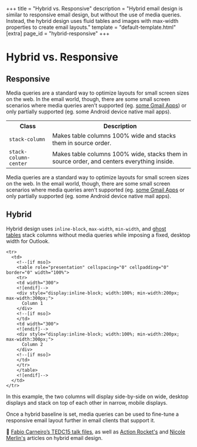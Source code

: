 +++
title = "Hybrid vs. Responsive"
description = "Hybrid email design is similar to responsive email design, but without the use of media queries. Instead, the hybrid design uses fluid tables and images with max-width properties to create email layouts."
template = "default-template.html"
[extra]
page_id = "hybrid-responsive"
+++

# Hybrid vs. Responsive

## Responsive

Media queries are a standard way to optimize layouts for small screen sizes on the web. In the email world, though, there are some small screen scenarios where media queries aren’t supported (eg. [some Gmail Apps](https://cdn-images-1.medium.com/max/2000/1*JGe_A7b8LiHZfeSGzNZE9w.png)) or only partially supported (eg. some Android device native mail apps).

<table class="data-table">
  <tr><th>Class</th><th>Description</th></tr>
  <tr><td><code>stack-column</code></td><td>Makes table columns 100% wide and stacks them in source order.</td></tr>
  <tr><td><code>stack-column-center</code></td><td>Makes table columns 100% wide, stacks them in source order, and centers everything inside.</td></tr>
</table>

<aside data-emoji="💁🏻">
  Media queries are a standard way to optimize layouts for small screen sizes on the web. In the email world, though, there are some small screen scenarios where media queries aren’t supported (eg. <a href="https://cdn-images-1.medium.com/max/2000/1*JGe_A7b8LiHZfeSGzNZE9w.png">some Gmail Apps</a> or only partially supported (eg. some Android device native mail apps).
</aside>

## Hybrid

Hybrid design uses `inline-block`, `max-width`, `min-width`, and [ghost tables](https://stackoverflow.design/email/base/mso#ghost-tables) stack columns without media queries while imposing a fixed, desktop width for Outlook.

<pre><code class="language-html" data-lang="HTML">&lt;tr&gt;
  &lt;td&gt;
    &lt;!--[if mso]&gt;
    &lt;table role="presentation" cellspacing="0" cellpadding="0" border="0" width="100%"&gt;
    &lt;tr&gt;
    &lt;td width="300"&gt;
    &lt;![endif]--&gt;
    &lt;div style="display:inline-block; width:100%; min-width:200px; max-width:300px;"&gt;
      Column 1
    &lt;/div&gt;
    &lt;!--[if mso]&gt;
    &lt;/td&gt;
    &lt;td width="300"&gt;
    &lt;![endif]--&gt;
    &lt;div style="display:inline-block; width:100%; min-width:200px; max-width:300px;"&gt;
      Column 2
    &lt;/div&gt;
    &lt;!--[if mso]&gt;
    &lt;/td&gt;
    &lt;/tr&gt;
    &lt;/table&gt;
    &lt;![endif]--&gt;
  &lt;/td&gt;
&lt;/tr&gt;</code></pre>

In this example, the two columns will display side-by-side on wide, desktop displays and stack on top of each other in narrow, mobile displays.

Once a hybrid baseline is set, media queries can be used to fine-tune a responsive email layout further in email clients that support it.

🙏 [Fabio Carneiro’s TEDC15 talk files](https://github.com/fcarneiro/tedc15_template), as well as [Action Rocket's](http://labs.actionrocket.co/the-hybrid-coding-approach) and [Nicole Merlin's](http://webdesign.tutsplus.com/tutorials/creating-a-future-proof-responsive-email-without-media-queries--cms-23919) articles on hybrid email design.
